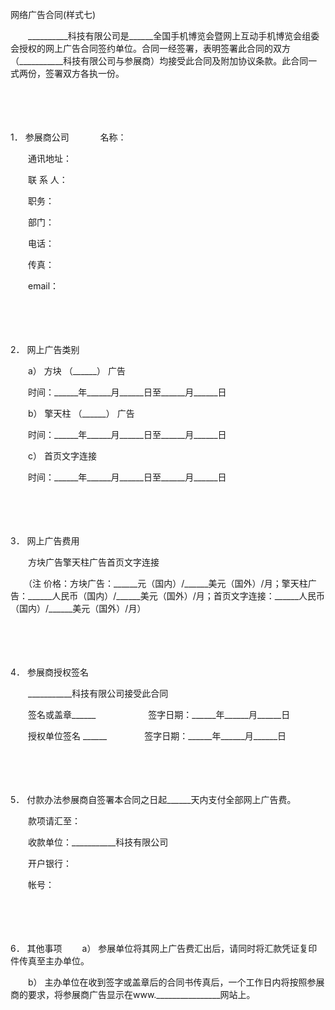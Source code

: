 



网络广告合同(样式七)



 

　　__________科技有限公司是______全国手机博览会暨网上互动手机博览会组委会授权的网上广告合同签约单位。合同一经签署，表明签署此合同的双方（___________科技有限公司与参展商）均接受此合同及附加协议条款。此合同一式两份，签署双方各执一份。

　　

　　

1． 参展商公司
　　
　名称：

　　通讯地址：

　　联 系 人：

　　职务：

　　部门：

　　电话：

　　传真：

　　email：

　　

　　

2． 
网上广告类别

　　a） 方块 （______） 广告

　　时间：______年______月______日至______月______日

　　b） 擎天柱 （______） 广告

　　时间：______年______月______日至______月______日

　　c） 首页文字连接

　　时间：______年______月______日至______月______日

　　

　　

3． 
网上广告费用

　　方块广告擎天柱广告首页文字连接

　　（注 价格：方块广告：______元（国内）/______美元（国外）/月；擎天柱广告：______人民币（国内）/______美元（国外）/月；首页文字连接：______人民币（国内）/______美元（国外）/月）

　　

　　

4． 
参展商授权签名

　　___________科技有限公司接受此合同

　　签名或盖章______　　　　　　签字日期：______年______月______日

　　授权单位签名 ______　　　　 签字日期：______年______月______日

　　

　　

5． 
付款办法参展商自签署本合同之日起______天内支付全部网上广告费。

　　款项请汇至：

　　收款单位：___________科技有限公司

　　开户银行：

　　帐号：

　　

　　

6． 其他事项
　　a）
 参展单位将其网上广告费汇出后，请同时将汇款凭证复印件传真至主办单位。

　　b） 主办单位在收到签字或盖章后的合同书传真后，一个工作日内将按照参展商的要求，将参展商广告显示在www.________________网站上。

　　